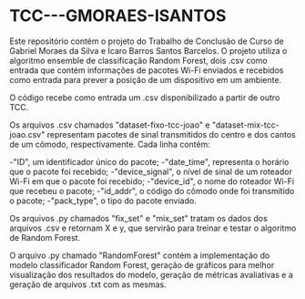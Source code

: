 # TCC---GMORAES-ISANTOS

Este repositório contém o projeto do Trabalho de Conclusão de Curso de Gabriel Moraes da Silva e Ícaro Barros Santos Barcelos. O projeto utiliza o algoritmo ensemble de classificação Random Forest, dois .csv como entrada que contém informações de pacotes Wi-Fi enviados e recebidos como entrada para prever a posição de um dispositivo em um ambiente.

O código recebe como entrada um .csv disponibilizado a partir de outro TCC. 

Os arquivos .csv chamados "dataset-fixo-tcc-joao" e "dataset-mix-tcc-joao.csv" representam pacotes de sinal transmitidos do centro e dos cantos de um cômodo, respectivamente. Cada linha contém:

-"ID", um identificador único do pacote;
-"date_time", representa o horário que o pacote foi recebido;
-"device_signal", o nível de sinal de um roteador Wi-Fi em que o pacote foi recebido;
-"device_id", o nome do roteador Wi-Fi que recebeu o pacote;
-"id_addr", o código do cômodo onde foi transmitido o pacote;
-"pack_type", o tipo do pacote enviado.

Os arquivos .py chamados "fix_set" e "mix_set" tratam os dados dos arquivos .csv e retornam X e y, que servirão para treinar e testar o algoritmo de Random Forest.

O arquivo .py chamado "RandomForest" contém a implementação do modelo classificador Random Forest, geração de gráficos para melhor visualização dos resultados do modelo, geração de métricas avaliativas e a geração de arquivos .txt com as mesmas.
